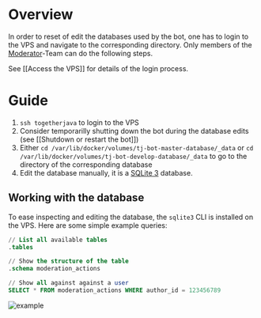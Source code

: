 # Overview

In order to reset of edit the databases used by the bot, one has to login to the VPS and navigate to the corresponding directory. Only members of the [Moderator](https://github.com/orgs/Together-Java/teams/moderators)-Team can do the following steps.

See [[Access the VPS]] for details of the login process.

# Guide

1. `ssh togetherjava` to login to the VPS
2. Consider temporarilly shutting down the bot during the database edits (see [[Shutdown or restart the bot]])
3. Either `cd /var/lib/docker/volumes/tj-bot-master-database/_data` or `cd /var/lib/docker/volumes/tj-bot-develop-database/_data` to go to the directory of the corresponding database
4. Edit the database manually, it is a [SQLite 3](https://www.sqlite.org/index.html) database.

## Working with the database

To ease inspecting and editing the database, the `sqlite3` CLI is installed on the VPS. Here are some simple example queries:
```sql
// List all available tables
.tables

// Show the structure of the table
.schema moderation_actions

// Show all against against a user
SELECT * FROM moderation_actions WHERE author_id = 123456789
```

![example](https://i.imgur.com/zmJtYrD.png)
